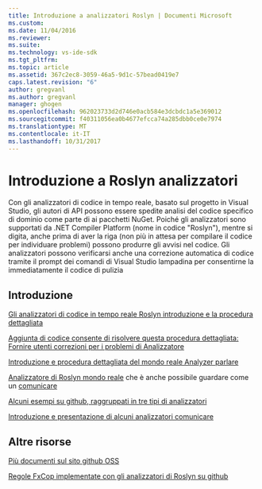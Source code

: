 ```yaml
---
title: Introduzione a analizzatori Roslyn | Documenti Microsoft
ms.custom: 
ms.date: 11/04/2016
ms.reviewer: 
ms.suite: 
ms.technology: vs-ide-sdk
ms.tgt_pltfrm: 
ms.topic: article
ms.assetid: 367c2ec8-3059-46a5-9d1c-57bead0419e7
caps.latest.revision: "6"
author: gregvanl
ms.author: gregvanl
manager: ghogen
ms.openlocfilehash: 962023733d2d746e0acb584e3dcbdc1a5e369012
ms.sourcegitcommit: f40311056ea0b4677efcca74a285dbb0ce0e7974
ms.translationtype: MT
ms.contentlocale: it-IT
ms.lasthandoff: 10/31/2017
---
```

# <a name="getting-started-with-roslyn-analyzers"></a>Introduzione a Roslyn analizzatori
Con gli analizzatori di codice in tempo reale, basato sul progetto in Visual Studio, gli autori di API possono essere spedite analisi del codice specifico di dominio come parte di ai pacchetti NuGet.  Poiché gli analizzatori sono supportati da .NET Compiler Platform (nome in codice "Roslyn"), mentre si digita, anche prima di aver la riga (non più in attesa per compilare il codice per individuare problemi) possono produrre gli avvisi nel codice.  Gli analizzatori possono verificarsi anche una correzione automatica di codice tramite il prompt dei comandi di Visual Studio lampadina per consentirne la immediatamente il codice di pulizia  
  
## <a name="getting-started"></a>Introduzione  
 [Gli analizzatori di codice in tempo reale Roslyn introduzione e la procedura dettagliata](https://msdn.microsoft.com/en-us/magazine/dn879356.aspx)  
  
 [Aggiunta di codice consente di risolvere questa procedura dettagliata: Fornire utenti correzioni per i problemi di Analizzatore](https://msdn.microsoft.com/en-us/magazine/dn904670.aspx)  
  
 [Introduzione e procedura dettagliata del mondo reale Analyzer parlare](http://channel9.msdn.com/events/Build/2015/3-725)  
  
 [Analizzatore di Roslyn mondo reale](../extensibility/roslyn-analyzers-and-code-aware-library-for-immutablearrays.md) che è anche possibile guardare come un [comunicare](http://channel9.msdn.com/events/Build/2015/3-725)  
  
 [Alcuni esempi su github, raggruppati in tre tipi di analizzatori](https://github.com/dotnet/roslyn/blob/master/docs/analyzers/Analyzer%20Samples.md)  
  
 [Introduzione e presentazione di alcuni analizzatori comunicare](http://channel9.msdn.com/Events/dotnetConf/2015/NET-Compiler-Platform-Roslyn-Analyzers-and-the-Rise-of-Code-Aware-Libraries)  
  
## <a name="other-resources"></a>Altre risorse  
 [Più documenti sul sito github OSS](https://github.com/dotnet/roslyn/tree/master/docs/analyzers)  
  
 [Regole FxCop implementate con gli analizzatori di Roslyn su github](https://github.com/dotnet/roslyn/tree/master/src/Diagnostics/FxCop)